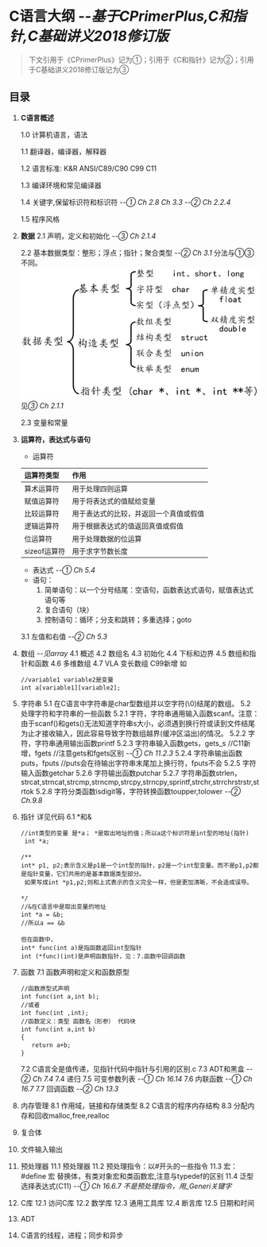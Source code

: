 # C语言大纲 --*基于CPrimerPlus,C和指针,C基础讲义2018修订版*

> 下文引用于《CPrimerPlus》记为①；引用于《C和指针》记为②；引用于C基础讲义2018修订版记为③

## 目录

1. **C语言概述**

   1.0 计算机语言，语法

   1.1  翻译器，编译器，解释器

   1.2 语言标准: K&R ANSI/C89/C90 C99 C11

   1.3 编译环境和常见编译器

   1.4 关键字,保留标识符和标识符 *--① Ch 2.8 Ch 3.3 --② Ch 2.2.4*

   1.5 程序风格
2. **数据**
   2.1 声明，定义和初始化 *--③ Ch 2.1.4*

   2.2 基本数据类型：整形；浮点；指针；聚合类型 *--② Ch 3.1*
   分法与①③不同。
   ![Alt text](image.png)
   见*③ Ch 2.1.1*

   2.3 变量和常量
3. **运算符，表达式与语句**

   - 运算符

   | 运算符类型   | 作用                                   |
   | ------------ | -------------------------------------- |
   | 算术运算符   | 用于处理四则运算                       |
   | 赋值运算符   | 用于将表达式的值赋给变量               |
   | 比较运算符   | 用于表达式的比较，并返回一个真值或假值 |
   | 逻辑运算符   | 用于根据表达式的值返回真值或假值       |
   | 位运算符     | 用于处理数据的位运算                   |
   | sizeof运算符 | 用于求字节数长度                       |

   - 表达式 *--① Ch 5.4*
   - 语句：
     1. 简单语句：以一个分号结尾：空语句，函数表达式语句，赋值表达式语句等
     2. 复合语句（块）
     3. 控制语句：循环；分支和跳转；多重选择；goto

   3.1 左值和右值 *--② Ch 5.3*
4. 数组 *--见array*
   4.1 概述
   4.2 数组名
   4.3 初始化
   4.4 下标和边界
   4.5 数组和指针和函数
   4.6 多维数组
   4.7 VLA 变长数组 C99新增 如

   ```
   //variable1 variable2是变量
   int a[variable1][variable2];
   ```

5. 字符串
   5.1 在C语言中字符串是char型数组并以空字符(\0)结尾的数组。
   5.2 处理字符和字符串的一些函数
   5.2.1 字符，字符串通用输入函数scanf。注意：由于scanf()和gets()无法知道字符串s大小，必须遇到换行符或读到文件结尾为止才接收输入，因此容易导致字符数组越界(缓冲区溢出)的情况。
   5.2.2 字符，字符串通用输出函数printf
   5.2.3 字符串输入函数gets，gets_s //C11新增，fgets
   //注意gets和fgets区别 *--① Ch 11.2.3*
   5.2.4 字符串输出函数puts，fputs //puts会在待输出字符串末尾加上换行符，fputs不会
   5.2.5 字符输入函数getchar
   5.2.6 字符输出函数putchar
   5.2.7 字符串函数strlen，strcat,strncat,strcmp,strncmp,strcpy,strncpy,sprintf,strchr,strrchrstrstr,strtok
   5.2.8 字符分类函数isdigit等，字符转换函数toupper,tolower *--② Ch.9.8*
6. 指针
   详见代码
   6.1 *和&
   ```
   //int类型的变量 是*a； *是取出地址的值；所以a这个标识符是int型的地址(指针)
	int *a;

   /**
   int* p1, p2;表示含义是p1是一个int型的指针，p2是一个int型变量。而不是p1,p2都是指针变量，它们共用的是基本数据类型部分。
	如果写成int *p1,p2;则和上式表示的含义完全一样，但是更加清晰，不会造成误导。

   */
   //&在C语言中是取出变量的地址
   int *a = &b;
   //所以a == &b

   但在函数中，
   int* func(int a)是指函数返回int型指针
   int (*func)(int)是声明函数指针，见：7.函数中回调函数
   ```


7. 函数
   7.1 函数声明和定义和函数原型

   ```
   //函数原型式声明
   int func(int a,int b);
   //或者
   int func(int ,int);
   //函数定义：类型 函数名（形参） 代码块
   int func(int a,int b)
   {
      return a+b;
   }
   ```

   7.2 C语言全是值传递，见指针代码中指针与引用的区别.c
   7.3 ADT和黑盒 *--② Ch 7.4*
   7.4 递归
   7.5 可变参数列表 *--① Ch 16.14* 
   7.6 内联函数 *--① Ch 16.7*
   7.7 回调函数 *--② Ch 13.3*
8. 内存管理
	8.1 作用域，链接和存储类型
   8.2 C语言的程序内存结构
   8.3 分配内存和回收malloc,free,realloc
9. 复合体
10. 文件输入输出
11. 预处理器
    11.1 预处理器
    11.2 预处理指令：以#开头的一些指令
    11.3 宏：#define 宏 替换体，有类对象宏和类函数宏,注意与typedef的区别
    11.4 泛型选择表达式(C11) *--① Ch 16.6.7 不是预处理指令，用_Generi关键字*
12. C库
    12.1 访问C库
    12.2 数学库
    12.3 通用工具库
    12.4 断言库
    12.5 日期和时间
13. ADT
14. C语言的线程，进程；同步和异步
